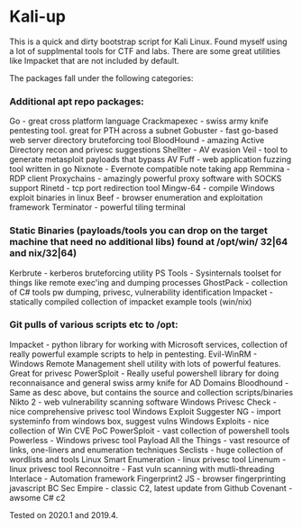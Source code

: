 # Kali-up
This is a quick and dirty bootstrap script for Kali Linux. Found myself using a lot of supplmental 
tools for CTF and labs. There are some great utilities like Impacket that are not included by default.

The packages fall under the following categories:

### Additional apt repo packages:
Go - great cross platform language
Crackmapexec - swiss army knife pentesting tool. great for PTH across a subnet
Gobuster - fast go-based web server directory bruteforcing tool
BloodHound - amazing Active Directory recon and privesc suggestions
Shellter - AV evasion
Veil - tool to generate metasploit payloads that bypass AV
Fuff - web application fuzzing tool written in go
Nixnote - Evernote compatible note taking app
Remmina - RDP client
Proxychains - amazingly powerful proxy software with SOCKS support
Rinetd - tcp port redirection tool
Mingw-64 - compile Windows exploit binaries in linux
Beef - browser enumeration and exploitation framework
Terminator - powerful tiling terminal


### Static Binaries (payloads/tools you can drop on the target machine that need no additional libs) found at /opt/win/ 32|64 and nix/32|64)
Kerbrute - kerberos bruteforcing utility
PS Tools - Sysinternals toolset for things like remote exec'ing and dumping processes
GhostPack - collection of C# tools pw dumping, privesc, vulnerability identification
Impacket - statically compiled collection of impacket example tools (win/nix)

### Git pulls of various scripts etc to /opt:

Impacket - python library for working with Microsoft services, collection of really powerful
example scripts to help in pentesting.
Evil-WinRM - Windows Remote Management shell utility with lots of powerful features. Great for privesc
PowerSploit - Really useful powershell library for doing reconnaisance and general swiss army knife for AD Domains
Bloodhound - Same as desc above, but contains the source and collection scripts/binaries
Nikto 2 - web vulnerability scanning software
Windows Privesc Check - nice comprehensive privesc tool
Windows Exploit Suggester NG - import systeminfo from windows box, suggest vulns
Windows Exploits - nice collection of Win CVE PoC
PowerSploit - vast collection of powershell tools
Powerless - Windows privesc tool
Payload All the Things - vast resource of links, one-liners and enumeration techniques
Seclists - huge collection of wordlists and tools
Linux Smart Enumeration - linux privesc tool
Linenum - linux privesc tool
Reconnoitre - Fast vuln scanning with mutli-threading
Interlace - Automation framework
Fingerprint2 JS - browser fingerprinting javascript
BC Sec Empire - classic C2, latest update from Github
Covenant - awsome C# c2


Tested on 2020.1 and 2019.4.
